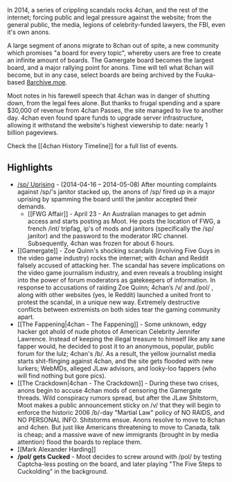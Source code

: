 In 2014, a series of crippling scandals rocks 4chan, and the rest of the internet; forcing public and legal pressure against the website; from the general public, the media, legions of celebrity-funded lawyers, the FBI, even it's own anons. 

A large segment of anons migrate to 8chan out of spite, a new community which promises "a board for every topic", whereby users are free to create an infinite amount of boards. The Gamergate board becomes the largest board, and a major rallying point for anons. Time will tell what 8chan will become, but in any case, select boards are being archived by the Fuuka-based [8archive.moe](http://8archive.moe).  

Moot notes in his farewell speech that 4chan was in danger of shutting down, from the legal fees alone. But thanks to frugal spending and a spare $30,000 of revenue from 4chan Passes, the site managed to live to another day. 4chan even found spare funds to upgrade server infrastructure, allowing it withstand the website's highest viewership to date: nearly 1 billion pageviews.

Check the [[4chan History Timeline]] for a full list of events.

## Highlights

* [/sp/ Uprising](http://unitedchans.wikia.com/wiki/April_/sp/_Uprising) - (2014-04-16 – 2014-05-08) After mounting complaints against /sp/'s janitor stacked up, the anons of /sp/ fired up in a major uprising by spamming the board until the janitor accepted their demands.
  * [[FWG Affair]] - April 23 - An Australian manages to get admin access and starts posting as Moot. He posts the location of FWG, a french /int/ tripfag, ip's of mods and janitors (specifically the /sp/ janitor) and the password to the moderator IRC channel. Subsequently, 4chan was frozen for about 6 hours. 
* [[Gamergate]] - Zoe Quinn's shocking scandals (involving Five Guys in the video game industry) rocks the internet; with 4chan and Reddit falsely accused of attacking her. The scandal has severe implications on the video game journalism industry, and even reveals a troubling insight into the power of forum moderators as gatekeepers of information. In response to accusations of raiding Zoe Quinn; 4chan’s /v/ and /pol/ , along with other websites (yes, le Reddit) launched a united front to protest the scandal, in a unique new way. Extremely destructive conflicts between extremists on both sides tear the gaming community apart.
* [[The Fappening|4chan - The Fappening]] - Some unknown, edgy hacker got ahold of nude photos of American Celebrity Jennifer Lawrence. Instead of keeping the illegal treasure to himself like any sane fapper would, he decided to post it to an anonymous, popular, public forum for the lulz; 4chan's /b/. As a result, the yellow journalist media starts shit-flinging against 4chan, and the site gets flooded with new lurkers; WebMDs, alleged JLaw advisors, and looky-loo fappers (who will find nothing but gore pics). 
* [[The Crackdown|4chan - The Crackdown]] - During these two crises, anons begin to accuse 4chan mods of censoring the Gamergate threads. Wild conspiracy rumors spread, but after the JLaw Shitstorm, Moot makes a public announcement sticky on /v/ that they will begin to enforce the historic 2006 /b/-day "Martial Law" policy of NO RAIDS, and NO PERSONAL INFO. Shitstorms ensue. Anons resolve to move to 8chan and 4chen. But just like Americans threatening to move to Canada, talk is cheap; and a massive wave of new immigrants (brought in by media attention) flood the boards to replace them.
* [[Mark Alexander Harding]]
* **/pol/ gets Cucked** - Moot decides to screw around with /pol/ by testing Captcha-less posting on the board, and later playing "The Five Steps to Cuckolding" in the background. 